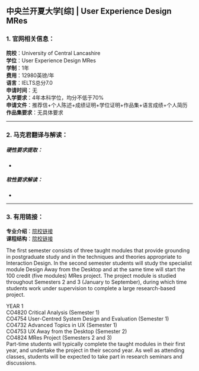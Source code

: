 ## 中央兰开夏大学[综] | User Experience Design MRes


### 1. 官网相关信息：

**院校**：University of Central Lancashire  
**学位**：User Experience Design MRes   
**学制**：1年  
**费用**：12980英镑/年  
**语言**：IELTS总分7.0     
**申请时间**：无  
**入学要求**：4年本科学位，均分不低于70%  
**申请文件**：推荐信+个人陈述+成绩证明+学位证明+作品集+语言成绩+个人简历  
**作品集要求**：无具体要求

---


### 2. 马克君翻译与解读：

##### 硬性要求提取：
- 


##### 软性要求解读：
- 


---


### 3. 有用链接：

**专业介绍**：[院校链接](https://www.uclan.ac.uk/courses/mres-user-experience-design.php)  
**课程结构**：[院校链接](www.uclan.ac.uk/courses/mres-user-experience-design.php) 

The first semester consists of three taught modules that provide grounding in postgraduate study and in the techniques and theories appropriate to Interaction Design. In the second semester students will study the specialist module Design Away from the Desktop and at the same time will start the 100 credit (five modules) MRes project. The project module is studied throughout Semesters 2 and 3 (January to September), during which time students work under supervision to complete a large research-based project.  

YEAR 1  
CO4820 Critical Analysis (Semester 1)  
CO4754 User-Centred System Design and Evaluation (Semester 1)  
CO4732 Advanced Topics in UX (Semester 1)  
CO4753 UX Away from the Desktop (Semester 2)  
CO4824 MRes Project (Semesters 2 and 3)  
Part-time students will typically complete the taught modules in their first year, and undertake the project in their second year. As well as attending classes, students will be expected to take part in research seminars and discussions.  

 
